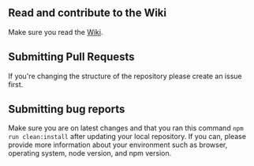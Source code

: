 ## Read and contribute to the Wiki

Make sure you read the [Wiki](https://github.com/JonnyBGod/angular2-webpack-advance-starter/wiki).

## Submitting Pull Requests

If you're changing the structure of the repository please create an issue first.

## Submitting bug reports

Make sure you are on latest changes and that you ran this command `npm run clean:install` after updating your local repository. If you can, please provide more information about your environment such as browser, operating system, node version, and npm version.
